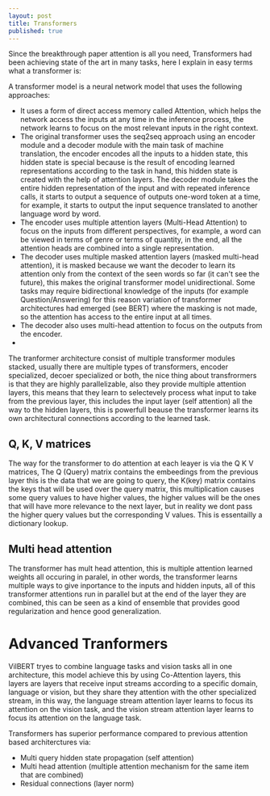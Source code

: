 ```yaml
---
layout: post
title: Transformers
published: true
---
```


Since the breakthrough paper attention is all you need, Transformers had been achieving state of the art in many tasks, here I explain in easy terms what a transformer is:

A transformer model is a neural network model that uses the following approaches:

- It uses a form of direct access memory called Attention, which helps the network access the inputs at any time in the inference process, the network learns to focus on the most relevant inputs in the right context.
- The original transformer uses the seq2seq approach using an encoder module and a decoder module with the main task of machine translation, the encoder encodes all the inputs to a hidden state, this hidden state is special because is the result of encoding learned representations according to the task in hand, this hidden state is created with the help of attention layers. The decoder module takes the entire hidden representation of the input and with repeated inference calls, it starts to output a sequence of outputs one-word token at a time, for example, it starts to output the input sequence translated to another language word by word.
- The encoder uses multiple attention layers (Multi-Head Attention) to focus on the inputs from different perspectives, for example, a word can be viewed in terms of genre or terms of quantity, in the end, all the attention heads are combined into a single representation.
- The decoder uses multiple masked attention layers (masked multi-head attention), it is masked because we want the decoder to learn its attention only from the context of the seen words so far (it can't see the future), this makes the original transformer model unidirectional. Some tasks may require bidirectional knowledge of the inputs (for example Question/Answering) for this reason variation of transformer architectures had emerged (see BERT) where the masking is not made, so the attention has access to the entire input at all times.
- The decoder also uses multi-head attention to focus on the outputs from the encoder.
- 
The tranformer architecture consist of multiple transformer modules stacked, usually there are multiple types of transformers, encoder specialized, decoer specialized or both, the nice thing about transfrormers is that they are highly parallelizable, also they provide multiple attention layers, this means that they learn to selectevely process what input to take from the previous layer, this includes the input layer (self attention) all the way to the hidden layers, this is powerfull beause the transformer learns its own architectural connections according to the learned task.

## Q, K, V matrices
The way for the transformer to do attention at each leayer is via the Q K V matrices, The Q (Query) matrix contains the embeedings from the previous layer this is the data that we are going to query, the K(key) matrix contains the keys that will  be used over the query matrix, this multiplication causes some query values to have higher values, the higher values will be the ones that will have more relevance to the next layer, but in reality we dont pass the higher query values but the corresponding V values. This is essentailly a dictionary lookup.

## Multi head attention
The transformer has mult head attention, this is multiple attention learned weights all occuring in paralel, in other words, the transformer learns multiple ways to give inportance to the inputs and hidden inputs, all of this transformer attentions run in parallel but at the end of the layer they are combined, this can be seen as a kind of ensemble that provides good regularization and hence good generalization.

# Advanced Tranformers
VilBERT tryes to combine language tasks and vision tasks all in one architecture, this model achieve this by using Co-Attention layers, this layers are layers that receive input streams according to a specific domain, language or vision, but they share they attention with the other specialized stream, in this way, the language stream attention layer learns to focus its attention on the vision task, and the vision stream attention layer learns to focus its attention on the language task.

Transformers has superior performance compared to previous attention based architerctures via:
-	Multi query hidden state propagation (self attention)
-	Multi head attention (multiple attention mechanism for the same item that are combined)
-	Residual connections (layer norm)



